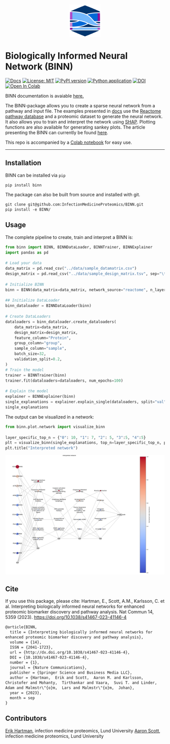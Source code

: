 <p align="center">
    <img src="docs/img/logo.png", width="100" />
<p>

# Biologically Informed Neural Network (BINN)

[![Docs](https://github.com/InfectionMedicineProteomics/BINN/actions/workflows/pages/pages-build-deployment/badge.svg)](https://github.com/InfectionMedicineProteomics/BINN/actions/workflows/pages/pages-build-deployment)
[![License: MIT](https://img.shields.io/badge/License-MIT-yellow.svg)](https://opensource.org/licenses/MIT)
[![PyPI version](https://badge.fury.io/py/binn.svg)](https://badge.fury.io/py/binn)
[![Python application](https://github.com/InfectionMedicineProteomics/BINN/actions/workflows/python-app.yml/badge.svg)](https://github.com/InfectionMedicineProteomics/BINN/actions/workflows/python-app.yml)
[![DOI](https://zenodo.org/badge/535627233.svg)](https://zenodo.org/badge/latestdoi/535627233)
<a href="https://colab.research.google.com/github/InfectionMedicineProteomics/BINN/blob/main/colab/BINN_colab.ipynb" target="_parent"><img src="https://colab.research.google.com/assets/colab-badge.svg" alt="Open In Colab"/></a>

BINN documentation is avaiable [here.](https://infectionmedicineproteomics.github.io/BINN/)

The BINN-package allows you to create a sparse neural network from a pathway and input file. The examples presented in [docs](<(https://infectionmedicineproteomics.github.io/BINN/)>) use the [Reactome pathway database](https://reactome.org/) and a proteomic dataset to generate the neural network. It also allows you to train and interpret the network using [SHAP](https://github.com/slundberg/shap). Plotting functions are also available for generating sankey plots. The article presenting the BINN can currently be found [here](https://doi.org/10.1038/s41467-023-41146-4).

This repo is accompanied by a [Colab notebook](./colab/BINN_colab.ipynb) for easy use.

---

## Installation

BINN can be installed via `pip`

```
pip install binn
```

The package can also be built from source and installed with git.

```
git clone git@github.com:InfectionMedicineProteomics/BINN.git
pip install -e BINN/
```

## Usage

The complete pipeline to create, train and interpret a BINN is:

```py
from binn import BINN, BINNDataLoader, BINNTrainer, BINNExplainer
import pandas as pd

# Load your data
data_matrix = pd.read_csv("../data/sample_datamatrix.csv")
design_matrix = pd.read_csv("../data/sample_design_matrix.tsv", sep="\t")

# Initialize BINN
binn = BINN(data_matrix=data_matrix, network_source="reactome", n_layers=4, dropout=0.2)

## Initialize DataLoader
binn_dataloader = BINNDataLoader(binn)

# Create DataLoaders
dataloaders = binn_dataloader.create_dataloaders(
    data_matrix=data_matrix,
    design_matrix=design_matrix,
    feature_column="Protein",
    group_column="group",
    sample_column="sample",
    batch_size=32,
    validation_split=0.2,
)
# Train the model
trainer = BINNTrainer(binn)
trainer.fit(dataloaders=dataloaders, num_epochs=100)

# Explain the model
explainer = BINNExplainer(binn)
single_explanations = explainer.explain_single(dataloaders, split="val", normalization_method="subgraph")
single_explanations
```

The output can be visualized in a network:

```py
from binn.plot.network import visualize_binn

layer_specific_top_n = {"0": 10, "1": 7, "2": 5, "3":5, "4":5}
plt = visualize_binn(single_explanations, top_n=layer_specific_top_n, plot_size=(20,10), sink_node_size=500, node_size_scaling = 200, edge_width=1,  node_cmap="coolwarm")
plt.title("Interpreted network")
```

![vis](docs/img/interpreted_binn.png)


## Cite 
If you use this package, please cite: 
Hartman, E., Scott, A.M., Karlsson, C. et al. 
Interpreting biologically informed neural networks for enhanced proteomic biomarker discovery and pathway analysis. 
Nat Commun 14, 5359 (2023). https://doi.org/10.1038/s41467-023-41146-4

```
@article{BINN,
  title = {Interpreting biologically informed neural networks for enhanced proteomic biomarker discovery and pathway analysis},
  volume = {14},
  ISSN = {2041-1723},
  url = {http://dx.doi.org/10.1038/s41467-023-41146-4},
  DOI = {10.1038/s41467-023-41146-4},
  number = {1},
  journal = {Nature Communications},
  publisher = {Springer Science and Business Media LLC},
  author = {Hartman,  Erik and Scott,  Aaron M. and Karlsson,  Christofer and Mohanty,  Tirthankar and Vaara,  Suvi T. and Linder,  Adam and Malmstr\"{o}m,  Lars and Malmstr\"{o}m,  Johan},
  year = {2023},
  month = sep 
}
```

## Contributors

[Erik Hartman](https://orcid.org/0000-0001-9997-2405), infection medicine proteomics, Lund University
[Aaron Scott](https://orcid.org/0000-0002-2391-6914), infection medicine proteomics, Lund University